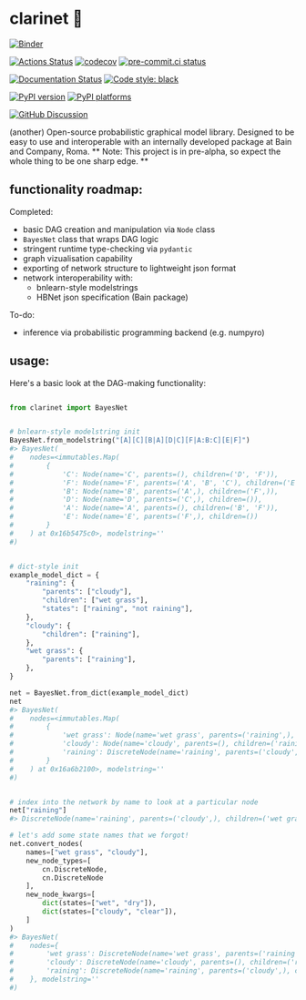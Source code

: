 # clarinet 🎵

[![Binder](https://mybinder.org/badge_logo.svg)](https://mybinder.org/v2/gh/phinate/clarinet/HEAD?filepath=tutorial.ipynb)

[![Actions Status][actions-badge]][actions-link]
[![codecov](https://codecov.io/gh/phinate/clarinet/branch/main/graph/badge.svg?token=ZBHFNPEP9R)](https://codecov.io/gh/phinate/clarinet) [![pre-commit.ci status](https://results.pre-commit.ci/badge/github/phinate/clarinet/main.svg)](https://results.pre-commit.ci/latest/github/phinate/clarinet/main)

[![Documentation Status][rtd-badge]][rtd-link]
[![Code style: black][black-badge]][black-link]

[![PyPI version][pypi-version]][pypi-link]
[![PyPI platforms][pypi-platforms]][pypi-link]

[![GitHub Discussion][github-discussions-badge]][github-discussions-link]

(another) Open-source probabilistic graphical model library. Designed to be easy to use and interoperable with an internally developed package at Bain and Company, Roma.
** Note: This project is in pre-alpha, so expect the whole thing to be one sharp edge. **

## functionality roadmap:
Completed:
- basic DAG creation and manipulation via `Node` class
- `BayesNet` class that wraps DAG logic 
- stringent runtime type-checking via `pydantic`
- graph vizualisation capability
- exporting of network structure to lightweight json format
- network interoperability with:
  - bnlearn-style modelstrings
  - HBNet json specification (Bain package)

To-do:
- inference via probabilistic programming backend (e.g. numpyro)

## usage:

Here's a basic look at the DAG-making functionality:

```py

from clarinet import BayesNet


# bnlearn-style modelstring init
BayesNet.from_modelstring("[A][C][B|A][D|C][F|A:B:C][E|F]")
#> BayesNet(
#    nodes=<immutables.Map(
#        {
#            'C': Node(name='C', parents=(), children=('D', 'F')),
#            'F': Node(name='F', parents=('A', 'B', 'C'), children=('E',)),
#            'B': Node(name='B', parents=('A',), children=('F',)),
#            'D': Node(name='D', parents=('C',), children=()),
#            'A': Node(name='A', parents=(), children=('B', 'F')),
#            'E': Node(name='E', parents=('F',), children=())
#        }
#    ) at 0x16b5475c0>, modelstring=''
#)


# dict-style init
example_model_dict = {
    "raining": {
        "parents": ["cloudy"],
        "children": ["wet grass"],
        "states": ["raining", "not raining"],
    },
    "cloudy": {
        "children": ["raining"],
    },
    "wet grass": {
        "parents": ["raining"],
    },
}

net = BayesNet.from_dict(example_model_dict)
net
#> BayesNet(
#    nodes=<immutables.Map(
#        {
#            'wet grass': Node(name='wet grass', parents=('raining',), children=()),
#            'cloudy': Node(name='cloudy', parents=(), children=('raining',)),
#            'raining': DiscreteNode(name='raining', parents=('cloudy',), children=('wet grass',), prob_table=array([], dtype=float32), states=('raining', 'not raining'))
#        }
#    ) at 0x16a6b2100>, modelstring=''
#)


# index into the network by name to look at a particular node
net["raining"]
#> DiscreteNode(name='raining', parents=('cloudy',), children=('wet grass',), prob_table=array([], dtype=float32), states=('raining', 'not raining'))

# let's add some state names that we forgot!
net.convert_nodes(
    names=["wet grass", "cloudy"],
    new_node_types=[
        cn.DiscreteNode,
        cn.DiscreteNode
    ],
    new_node_kwargs=[
        dict(states=["wet", "dry"]),
        dict(states=["cloudy", "clear"]),
    ]
)
#> BayesNet(
#    nodes={
#        'wet grass': DiscreteNode(name='wet grass', parents=('raining',), children=(), prob_table=array([], dtype=float32), states=('wet', 'dry')),
#        'cloudy': DiscreteNode(name='cloudy', parents=(), children=('raining',), prob_table=array([], dtype=float32), states=('cloudy', 'clear')),
#        'raining': DiscreteNode(name='raining', parents=('cloudy',), children=('wet grass',), prob_table=array([], dtype=float32), states=('raining', 'not raining'))
#    }, modelstring=''
#)
```



[actions-badge]:            https://github.com/phinate/clarinet/workflows/CI/badge.svg
[actions-link]:             https://github.com/phinate/clarinet/actions
[black-badge]:              https://img.shields.io/badge/code%20style-black-000000.svg
[black-link]:               https://github.com/psf/black
[conda-badge]:              https://img.shields.io/conda/vn/conda-forge/clarinet
[conda-link]:               https://github.com/conda-forge/clarinet-feedstock
[codecov-badge]:            https://app.codecov.io/gh/phinate/clarinet/branch/main/graph/badge.svg
[codecov-link]:             https://app.codecov.io/gh/phinate/clarinet
[github-discussions-badge]: https://img.shields.io/static/v1?label=Discussions&message=Ask&color=blue&logo=github
[github-discussions-link]:  https://github.com/phinate/clarinet/discussions
[gitter-badge]:             https://badges.gitter.im/https://github.com/phinate/clarinet/community.svg
[gitter-link]:              https://gitter.im/https://github.com/phinate/clarinet/community?utm_source=badge&utm_medium=badge&utm_campaign=pr-badge
[pypi-link]:                https://pypi.org/project/clarinet/
[pypi-platforms]:           https://img.shields.io/pypi/pyversions/clarinet
[pypi-version]:             https://badge.fury.io/py/clarinet.svg
[rtd-badge]:                https://readthedocs.org/projects/clarinet/badge/?version=latest
[rtd-link]:                 https://clarinet.readthedocs.io/en/latest/?badge=latest
[sk-badge]:                 https://scikit-hep.org/assets/images/Scikit--HEP-Project-blue.svg
